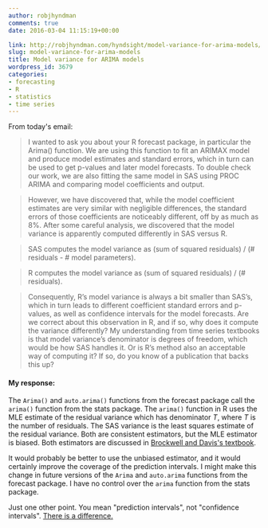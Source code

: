 ```yaml
---
author: robjhyndman
comments: true
date: 2016-03-04 11:15:19+00:00

link: http://robjhyndman.com/hyndsight/model-variance-for-arima-models/
slug: model-variance-for-arima-models
title: Model variance for ARIMA models
wordpress_id: 3679
categories:
- forecasting
- R
- statistics
- time series
---
```


From today's email:



>I wanted to ask you about your R forecast package, in particular the Arima() function. We are using this function to fit an ARIMAX model and produce model estimates and standard errors, which in turn can be used to get p-values and later model forecasts. To double check our work, we are also fitting the same model in SAS using PROC ARIMA and comparing model coefficients and output.<!-- more -->

>However, we have discovered that, while the model coefficient estimates are very similar with negligible differences, the standard errors of those coefficients are noticeably different, off by as much as 8%. After some careful analysis, we discovered that the model variance is apparently computed differently in SAS versus R.
 
>SAS computes the model variance as (sum of squared residuals) / (# residuals - # model parameters).
 
>R computes the model variance as (sum of squared residuals) / (# residuals).
 
>Consequently, R’s model variance is always a bit smaller than SAS’s, which in turn leads to different coefficient standard errors and p-values, as well as confidence intervals for the model forecasts. Are we correct about this observation in R, and if so, why does it compute the variance differently? My understanding from time series textbooks is that model variance’s denominator is degrees of freedom, which would be how SAS handles it. Or is R’s method also an acceptable way of computing it? If so, do you know of a publication that backs this up?


#### My response:



The `Arima()` and `auto.arima()` functions from the forecast package call the `arima()` function from the stats package. The `arima()` function in R uses the MLE estimate of the residual variance which has denominator $T$, where $T$ is the number of residuals. The SAS variance is the least squares estimate of the residual variance. Both are consistent estimators, but the MLE estimator is biased. Both estimators are discussed in [Brockwell and Davis's textbook](http://amzn.com/0387953515/?tag=otexts-20).

It would probably be better to use the unbiased estimator, and it would certainly improve the coverage of the prediction intervals. I might make this change in future versions of the `Arima` and `auto.arima` functions from the forecast package. I have no control over the `arima` function from the stats package.

Just one other point. You mean "prediction intervals", not "confidence intervals". [There is a difference.](http://robjhyndman.com/hyndsight/intervals/)
